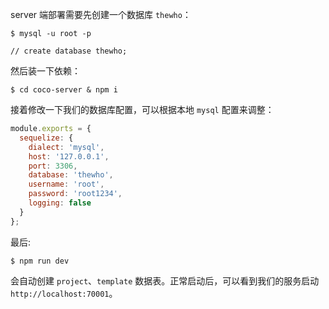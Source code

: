 
server 端部署需要先创建一个数据库 `thewho`：
```shell
$ mysql -u root -p

// create database thewho;
```
然后装一下依赖：
```shell
$ cd coco-server & npm i
```
接着修改一下我们的数据库配置，可以根据本地 `mysql` 配置来调整：
```js
module.exports = {
  sequelize: {
    dialect: 'mysql',
    host: '127.0.0.1',
    port: 3306,
    database: 'thewho',
    username: 'root',
    password: 'root1234',
    logging: false
  }
};
```
最后:
```shell
$ npm run dev
```
会自动创建 `project`、`template` 数据表。正常启动后，可以看到我们的服务启动 `http://localhost:70001`。

